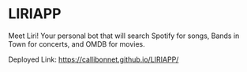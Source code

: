 # LIRIAPP


Meet Liri! Your personal bot that will search Spotify for songs, Bands in Town for concerts, and OMDB for movies. 

Deployed Link: https://callibonnet.github.io/LIRIAPP/


